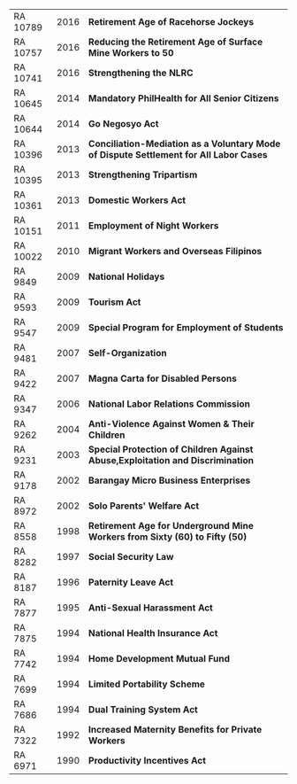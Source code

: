 |          |      |                                                                                          |
| -------- | ---- | ---------------------------------------------------------------------------------------- |
| RA 10789 | 2016 | **Retirement Age of Racehorse Jockeys**                                                  |
| RA 10757 | 2016 | **Reducing the Retirement Age of Surface Mine Workers to 50**                            |
| RA 10741 | 2016 | **Strengthening the NLRC**                                                               |
| RA 10645 | 2014 | **Mandatory PhilHealth for All Senior Citizens**                                         |
| RA 10644 | 2014 | **Go Negosyo Act**                                                                       |
| RA 10396 | 2013 | **Conciliation-Mediation as a Voluntary Mode of Dispute Settlement for All Labor Cases** |
| RA 10395 | 2013 | **Strengthening Tripartism**                                                             |
| RA 10361 | 2013 | **Domestic Workers Act**                                                                 |
| RA 10151 | 2011 | **Employment of Night Workers**                                                          |
| RA 10022 | 2010 | **Migrant Workers and Overseas Filipinos**                                               |
| RA 9849  | 2009 | **National Holidays**                                                                    |
| RA 9593  | 2009 | **Tourism Act**                                                                          |
| RA 9547  | 2009 | **Special Program for Employment of Students**                                           |
| RA 9481  | 2007 | **Self-Organization**                                                                    |
| RA 9422  | 2007 | **Magna Carta for Disabled Persons**                                                     |
| RA 9347  | 2006 | **National Labor Relations Commission**                                                  |
| RA 9262  | 2004 | **Anti-Violence Against Women & Their Children**                                         |
| RA 9231  | 2003 | **Special Protection of Children Against Abuse,Exploitation and Discrimination**         |
| RA 9178  | 2002 | **Barangay Micro Business Enterprises**                                                  |
| RA 8972  | 2002 | **Solo Parents' Welfare Act**                                                            |
| RA 8558  | 1998 | **Retirement Age for Underground Mine Workers from Sixty (60) to Fifty (50)**            |
| RA 8282  | 1997 | **Social Security Law**                                                                  |
| RA 8187  | 1996 | **Paternity Leave Act**                                                                  |
| RA 7877  | 1995 | **Anti-Sexual Harassment Act**                                                           |
| RA 7875  | 1994 | **National Health Insurance Act**                                                        |
| RA 7742  | 1994 | **Home Development Mutual Fund**                                                         |
| RA 7699  | 1994 | **Limited Portability Scheme**                                                           |
| RA 7686  | 1994 | **Dual Training System Act**                                                             |
| RA 7322  | 1992 | **Increased Maternity Benefits for Private Workers**                                     |
| RA 6971  | 1990 | **Productivity Incentives Act**                                                          |
